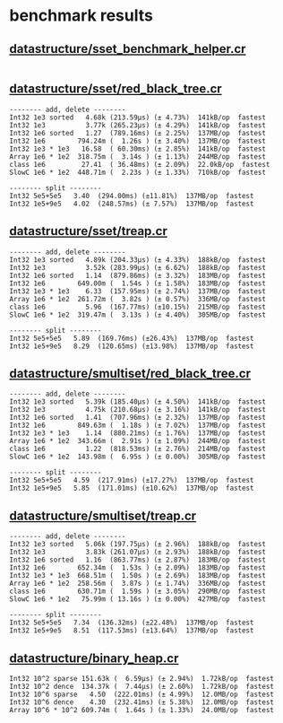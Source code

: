 # benchmark results

## [datastructure/sset_benchmark_helper.cr](https://github.com/yuruhi/crystal_lib/blob/master/benchmarks/datastructure/sset_benchmark_helper.cr)

```

```

## [datastructure/sset/red_black_tree.cr](https://github.com/yuruhi/crystal_lib/blob/master/benchmarks/datastructure/sset/red_black_tree.cr)

```
-------- add, delete --------
Int32 1e3 sorted   4.68k (213.59µs) (± 4.73%)  141kB/op  fastest
Int32 1e3          3.77k (265.23µs) (± 4.29%)  141kB/op  fastest
Int32 1e6 sorted   1.27  (789.16ms) (± 2.25%)  137MB/op  fastest
Int32 1e6        794.24m (  1.26s ) (± 3.40%)  137MB/op  fastest
Int32 1e3 * 1e3   16.58  ( 60.30ms) (± 2.85%)  141kB/op  fastest
Array 1e6 * 1e2  318.75m (  3.14s ) (± 1.13%)  244MB/op  fastest
class 1e6         27.41  ( 36.48ms) (± 2.09%)  22.0kB/op  fastest
SlowC 1e6 * 1e2  448.71m (  2.23s ) (± 1.33%)  710kB/op  fastest

-------- split --------
Int32 5e5+5e5   3.40  (294.00ms) (±11.81%)  137MB/op  fastest
Int32 1e5+9e5   4.02  (248.57ms) (± 7.57%)  137MB/op  fastest
```

## [datastructure/sset/treap.cr](https://github.com/yuruhi/crystal_lib/blob/master/benchmarks/datastructure/sset/treap.cr)

```
-------- add, delete --------
Int32 1e3 sorted   4.89k (204.33µs) (± 4.33%)  188kB/op  fastest
Int32 1e3          3.52k (283.99µs) (± 6.62%)  188kB/op  fastest
Int32 1e6 sorted   1.14  (879.86ms) (± 3.32%)  183MB/op  fastest
Int32 1e6        649.00m (  1.54s ) (± 1.58%)  183MB/op  fastest
Int32 1e3 * 1e3    6.33  (157.95ms) (± 2.74%)  137MB/op  fastest
Array 1e6 * 1e2  261.72m (  3.82s ) (± 0.57%)  336MB/op  fastest
class 1e6          5.96  (167.77ms) (±10.15%)  215MB/op  fastest
SlowC 1e6 * 1e2  319.47m (  3.13s ) (± 4.40%)  305MB/op  fastest

-------- split --------
Int32 5e5+5e5   5.89  (169.76ms) (±26.43%)  137MB/op  fastest
Int32 1e5+9e5   8.29  (120.65ms) (±13.98%)  137MB/op  fastest
```

## [datastructure/smultiset/red_black_tree.cr](https://github.com/yuruhi/crystal_lib/blob/master/benchmarks/datastructure/smultiset/red_black_tree.cr)

```
-------- add, delete --------
Int32 1e3 sorted   5.39k (185.40µs) (± 4.50%)  141kB/op  fastest
Int32 1e3          4.75k (210.68µs) (± 3.16%)  141kB/op  fastest
Int32 1e6 sorted   1.41  (707.96ms) (± 2.32%)  137MB/op  fastest
Int32 1e6        849.63m (  1.18s ) (± 7.02%)  137MB/op  fastest
Int32 1e3 * 1e3    1.14  (880.21ms) (± 1.76%)  137MB/op  fastest
Array 1e6 * 1e2  343.66m (  2.91s ) (± 1.09%)  244MB/op  fastest
class 1e6          1.22  (818.53ms) (± 2.76%)  214MB/op  fastest
SlowC 1e6 * 1e2  143.98m (  6.95s ) (± 0.00%)  305MB/op  fastest

-------- split --------
Int32 5e5+5e5   4.59  (217.91ms) (±17.27%)  137MB/op  fastest
Int32 1e5+9e5   5.85  (171.01ms) (±10.62%)  137MB/op  fastest
```

## [datastructure/smultiset/treap.cr](https://github.com/yuruhi/crystal_lib/blob/master/benchmarks/datastructure/smultiset/treap.cr)

```
-------- add, delete --------
Int32 1e3 sorted   5.06k (197.75µs) (± 2.96%)  188kB/op  fastest
Int32 1e3          3.83k (261.07µs) (± 2.93%)  188kB/op  fastest
Int32 1e6 sorted   1.16  (863.77ms) (± 2.87%)  183MB/op  fastest
Int32 1e6        652.34m (  1.53s ) (± 2.09%)  183MB/op  fastest
Int32 1e3 * 1e3  668.51m (  1.50s ) (± 2.69%)  183MB/op  fastest
Array 1e6 * 1e2  258.56m (  3.87s ) (± 1.74%)  336MB/op  fastest
class 1e6        630.71m (  1.59s ) (± 3.05%)  290MB/op  fastest
SlowC 1e6 * 1e2   75.99m ( 13.16s ) (± 0.00%)  427MB/op  fastest

-------- split --------
Int32 5e5+5e5   7.34  (136.32ms) (±22.48%)  137MB/op  fastest
Int32 1e5+9e5   8.51  (117.53ms) (±13.64%)  137MB/op  fastest
```

## [datastructure/binary_heap.cr](https://github.com/yuruhi/crystal_lib/blob/master/benchmarks/datastructure/binary_heap.cr)

```
Int32 10^2 sparse 151.63k (  6.59µs) (± 2.94%)  1.72kB/op  fastest
Int32 10^2 dence  134.37k (  7.44µs) (± 2.60%)  1.72kB/op  fastest
Int32 10^6 sparse   4.50  (222.01ms) (± 4.99%)  12.0MB/op  fastest
Int32 10^6 dence    4.30  (232.41ms) (± 5.38%)  12.0MB/op  fastest
Array 10^6 * 10^2 609.74m (  1.64s ) (± 1.33%)  24.0MB/op  fastest
```


